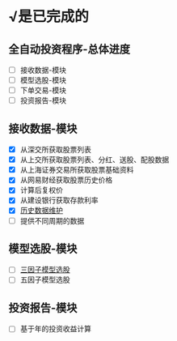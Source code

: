 # √是已完成的

## 全自动投资程序-总体进度

* [ ] 接收数据-模块
* [ ] 模型选股-模块
* [ ] 下单交易-模块
* [ ] 投资报告-模块

## 接收数据-模块

* [x] 从深交所获取股票列表
* [x] 从上交所获取股票列表、分红、送股、配股数据
* [x] 从上海证券交易所获取股票基础资料
* [x] 从网易财经获取股票历史价格
* [x] 计算后复权价
* [x] 从建设银行获取存款利率
* [x] [历史数据维护](%E9%87%8F%E5%8C%96/%E5%8E%86%E5%8F%B2%E6%95%B0%E6%8D%AE%E7%BB%B4%E6%8A%A4-%E5%8A%9F%E8%83%BD%E8%AE%BE%E8%AE%A1.md?fileId=77861)
* [ ] 提供不同周期的数据

## 模型选股-模块

* [ ] [三因子模型选股](%E9%87%8F%E5%8C%96/%E4%B8%89%E5%9B%A0%E5%AD%90%E6%A8%A1%E5%9E%8B%E9%80%89%E8%82%A1-%E5%8A%9F%E8%83%BD%E8%AE%BE%E8%AE%A1.md?fileId=78105)
* [ ] 五因子模型选股

## 投资报告-模块

* [ ] 基于年的投资收益计算